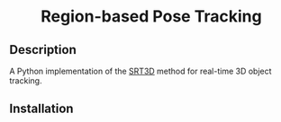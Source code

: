 <div align="center">

# Region-based Pose Tracking

</div>

## Description

A Python implementation of the [SRT3D](https://github.com/DLR-RM/3DObjectTracking/tree/master/SRT3D) method for real-time 3D object tracking.

## Installation
